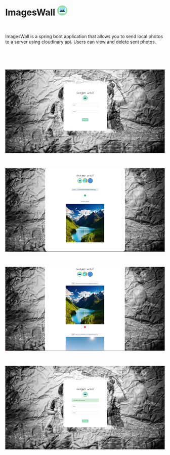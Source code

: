 # ImagesWall ![alt text](/screenshots/logo.png)

<br>

ImagesWall is a spring boot application that allows you to send local photos to a server using cloudinary api. Users can view and delete sent photos.

<br>
<br>
<br>

![alt text](/screenshots/3.PNG)

<br>

![alt text](/screenshots/1.PNG)

<br>

![alt text](/screenshots/2.PNG)

<br>

![alt text](/screenshots/4.PNG)
